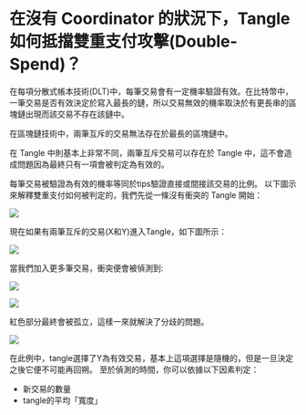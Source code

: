 # 在沒有 Coordinator 的狀況下，Tangle 如何抵擋雙重支付攻擊(Double-Spend)？

在每項分散式帳本技術(DLT)中，每筆交易會有一定機率驗證有效。在比特幣中，一筆交易是否有效決定於寫入最長的鏈，所以交易無效的機率取決於有更長串的區塊鏈出現而該交易不存在該鏈中。

在區塊鏈技術中，兩筆互斥的交易無法存在於最長的區塊鏈中。

在 Tangle 中則基本上非常不同，兩筆互斥交易可以存在於 Tangle 中，這不會造成問題因為最終只有一項會被判定為有效的。

每筆交易被驗證為有效的機率等同於tips驗證直接或間接該交易的比例。
以下圖示來解釋雙重支付如何被判定的，我們先從一條沒有衝突的 Tangle 開始：

![](https://i.imgur.com/Wc6y6Sm.png)


現在如果有兩筆互斥的交易(X和Y)進入Tangle，如下圖所示：

![](https://i.imgur.com/6JDifVz.png)

當我們加入更多筆交易，衝突便會被偵測到:

![](https://i.imgur.com/fyfRO1n.png)

![](https://i.imgur.com/xVB6gTN.png)

紅色部分最終會被孤立，這樣一來就解決了分歧的問題。

![](https://i.imgur.com/ZbnLFRZ.png)

在此例中，tangle選擇了Y為有效交易，基本上這項選擇是隨機的，但是一旦決定之後它便不可能再回朔。
至於偵測的時間，你可以依據以下因素判定：
- 新交易的數量
- tangle的平均「寬度」
